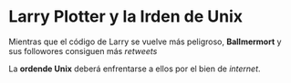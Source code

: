 # Larry Plotter y la Irden de Unix


Mientras que el código de Larry se vuelve más peligroso,
**Ballmermort** y sus followores consiguen más *retweets*

La **ordende Unix** deberá enfrentarse a ellos por el bien de *internet*.
